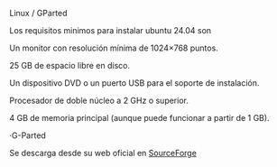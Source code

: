 Linux / GParted

Los requisitos minimos para instalar ubuntu 24.04 son

Un monitor con resolución mínima de 1024×768 puntos.

25 GB de espacio libre en disco.

Un dispositivo DVD o un puerto USB para el soporte de instalación.

Procesador de doble núcleo a 2 GHz o superior.

4 GB de memoria principal (aunque puede funcionar a partir de 1 GB).

·G-Parted

Se descarga desde su web oficial en [SourceForge](https://sourceforge.net/projects/gparted/files/gparted-live-stable/1.6.0-10/gparted-live-1.6.0-10-amd64.iso/download?use_mirror=unlimited)
